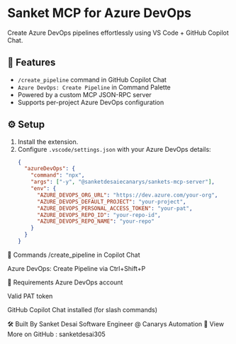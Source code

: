 # Sanket MCP for Azure DevOps

Create Azure DevOps pipelines effortlessly using VS Code + GitHub Copilot Chat.

## 🚀 Features

- `/create_pipeline` command in GitHub Copilot Chat
- `Azure DevOps: Create Pipeline` in Command Palette
- Powered by a custom MCP JSON-RPC server
- Supports per-project Azure DevOps configuration

## ⚙️ Setup

1. Install the extension.
2. Configure `.vscode/settings.json` with your Azure DevOps details:
   ```json
   {
     "azureDevOps": {
       "command": "npx",
       "args": ["-y", "@sanketdesaiecanarys/sankets-mcp-server"],
       "env": {
         "AZURE_DEVOPS_ORG_URL": "https://dev.azure.com/your-org",
         "AZURE_DEVOPS_DEFAULT_PROJECT": "your-project",
         "AZURE_DEVOPS_PERSONAL_ACCESS_TOKEN": "your-pat",
         "AZURE_DEVOPS_REPO_ID": "your-repo-id",
         "AZURE_DEVOPS_REPO_NAME": "your-repo"
       }
     }
   }
💬 Commands
/create_pipeline in Copilot Chat

Azure DevOps: Create Pipeline via Ctrl+Shift+P

🧪 Requirements
Azure DevOps account

Valid PAT token

GitHub Copilot Chat installed (for slash commands)

🛠 Built By
Sanket Desai
Software Engineer @ Canarys Automation
🚀 View More on GitHub : sanketdesai305